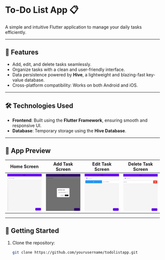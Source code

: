 # To-Do List App 📋

A simple and intuitive Flutter application to manage your daily tasks efficiently.

---

## 🌟 Features

- Add, edit, and delete tasks seamlessly.
- Organize tasks with a clean and user-friendly interface.
- Data persistence powered by **Hive**, a lightweight and blazing-fast key-value database.
- Cross-platform compatibility: Works on both Android and iOS.

---

## 🛠️ Technologies Used

- **Frontend**: Built using the **Flutter Framework**, ensuring smooth and responsive UI.
- **Database**: Temporary storage using the **Hive Database**.

---

## 📸 App Preview

| Home Screen         | Add Task Screen     | Edit Task Screen     | Delete Task Screen     |
|---------------------|---------------------|----------------------|------------------------|
| ![Home Screen](assets/home_page.png) | ![Add Task Screen](assets/add_task.png) | ![Edit Task Screen](assets/edit_task.png) | ![Delete Task Screen](assets/del_task.png) |

---


## 🚀 Getting Started

1. Clone the repository:
   ```bash
   git clone https://github.com/yourusername/todolistapp.git
